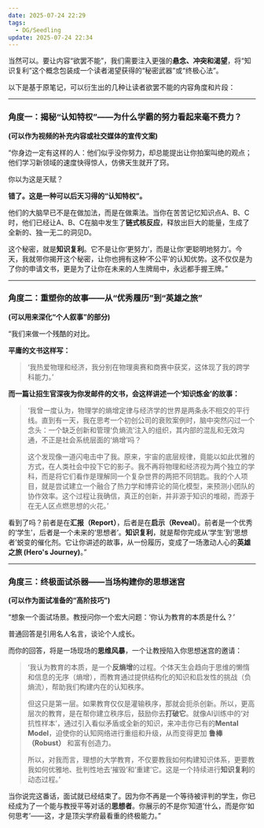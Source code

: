 ```yaml
---
date: 2025-07-24 22:29
tags:
  - DG/Seedling
update: 2025-07-24 22:34
---
```


当然可以。要让内容“欲罢不能”，我们需要注入更强的**悬念、冲突和渴望**，将“知识复利”这个概念包装成一个读者渴望获得的“秘密武器”或“终极心法”。

以下是基于原笔记，可以衍生出的几种让读者欲罢不能的内容角度和片段：

---

### **角度一：揭秘“认知特权”——为什么学霸的努力看起来毫不费力？**

**(可以作为视频的补充内容或社交媒体的宣传文案)**

“你身边一定有这样的人：他们似乎没你努力，却总能提出让你拍案叫绝的观点；他们学习新领域的速度快得惊人，仿佛天生就开了窍。

你以为这是天赋？

**错了。这是一种可以后天习得的“认知特权”。**

他们的大脑早已不是在做加法，而是在做乘法。当你在苦苦记忆知识点A、B、C时，他们已经让A、B、C在脑中发生了**链式核反应**，释放出巨大的能量，生成了全新的、独一无二的洞见D。

这个秘密，就是**知识复利**。它不是让你‘更努力’，而是让你‘更聪明地努力’。今天，我就带你揭开这个秘密，让你也拥有这种‘不公平’的认知优势。这不仅仅是为了你的申请文书，更是为了让你在未来的人生牌局中，永远都手握王牌。”

---

### **角度二：重塑你的故事——从“优秀履历”到“英雄之旅”**

**(可以用来深化“个人叙事”的部分)**

“我们来做一个残酷的对比。

**平庸的文书这样写：**

> ‘我热爱物理和经济，我分别在物理奥赛和商赛中获奖，这体现了我的跨学科能力。’

**而一篇让招生官深夜为你发邮件的文书，会这样讲述一个‘知识炼金’的故事：**

> ‘我曾一度认为，物理学的熵增定律与经济学的世界是两条永不相交的平行线。直到有一天，我在思考一个初创公司的衰败案例时，脑中突然闪过一个念头：一个缺乏创新和管理‘负熵流’注入的组织，其内部的混乱和无效沟通，不正是社会系统层面的‘熵增’吗？
>
> 这个发现像一道闪电击中了我。原来，宇宙的底层规律，竟能以如此优雅的方式，在人类社会中投下它的影子。我不再将物理和经济视为两个独立的学科，而是将它们看作是理解同一个复杂世界的两把不同钥匙。我的个人项目，就是尝试建立一个融合了热力学和博弈论的简化模型，来预测小团队的协作效率。这个过程让我确信，真正的创新，并非源于知识的堆砌，而源于在无人区点燃思想的火花。’

看到了吗？前者是在**汇报（Report）**，后者是在**启示（Reveal）**。前者是一个优秀的‘学生’，后者是一个未来的‘思想者’。**知识复利**，就是帮你完成从‘学生’到‘思想者’蜕变的催化剂。它让你讲述的故事，从一份履历，变成了一场激动人心的**英雄之旅 (Hero's Journey)**。”

---

### **角度三：终极面试杀器——当场构建你的思想迷宫**

**(可以作为面试准备的“高阶技巧”)**

“想象一个面试场景。教授问你一个宏大问题：‘你认为教育的本质是什么？’

普通回答是引用名人名言，谈论个人成长。

而你的回答，将是一场现场的**思维风暴**，一个让教授陷入你思想迷宫的邀请：

> ‘我认为教育的本质，是一个**反熵增**的过程。个体天生会趋向于思维的懒惰和信息的无序（熵增），而教育通过提供结构化的知识和启发性的挑战（负熵流），帮助我们构建内在的认知秩序。
>
> 但这只是第一层。如果教育仅仅是灌输秩序，那就会扼杀创新。所以，更高层次的教育，是在帮你建立秩序后，鼓励你去**打破它**。就像AI训练中的‘对抗性样本’，通过引入看似矛盾或全新的知识，来冲击你已有的**Mental Model**，迫使你的认知网络进行重组和升级，从而变得更加 **鲁棒（Robust）** 和富有创造力。
>
> 所以，对我而言，理想的大学教育，不仅要教我如何构建知识体系，更要教我如何优雅地、批判性地去‘摧毁’和‘重建’它。这是一个持续进行**知识复利**的动态过程。’

当你说完这番话，面试就已经结束了。因为你不再是一个等待被评判的学生，你已经成为了一个能与教授平等对话的**思想者**。你展示的不是你‘知道’什么，而是你‘如何思考’——这，才是顶尖学府最看重的终极能力。”
